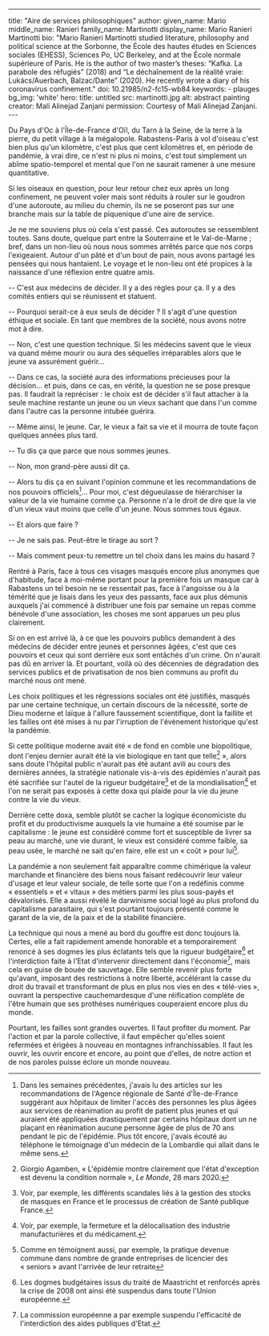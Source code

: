 ---
title: "Aire de services philosophiques"
author:
    given_name: Mario
    middle_name: Ranieri
    family_name: Martinotti
    display_name: Mario Ranieri Martinotti
    bio: "Mario Ranieri Martinotti studied literature, philosophy and political science at the Sorbonne, the École des hautes études en Sciences sociales (EHESS), Sciences Po, UC Berkeley, and at the École normale supérieure of Paris. He is the author of two master’s theses: “Kafka. La parabole des réfugiés” (2018) and “Le déchaînement de la réalité vraie: Lukács/Auerbach, Balzac/Dante” (2020). He recently wrote a diary of his coronavirus confinement."
doi: 10.21985/n2-fc15-wb84
keywords:
    - plauges
bg_img: 'white'
hero:
    title: untitled
    src: martinotti.jpg
    alt: abstract painting 
    creator: Mali Alinejad Zanjani
    permission: Courtesy of Mali Alinejad Zanjani.
--- 

Du Pays d'Oc à l'Île-de-France d'Oïl, du Tarn à la Seine, de la terre à la pierre, du petit village à la mégalopole. Rabastens-Paris à vol d'oiseau c'est bien plus qu'un kilomètre, c'est plus que cent kilomètres et, en période de pandémie, à vrai dire, ce n'est ni plus ni moins, c'est tout simplement un abîme spatio-temporel et mental que l'on ne saurait ramener à une mesure quantitative.

Si les oiseaux en question, pour leur retour chez eux après un long confinement, ne peuvent voler mais sont réduits à rouler sur le goudron d'une autoroute, au milieu du chemin, ils ne se poseront pas sur une branche mais sur la table de piquenique d'une aire de service.

Je ne me souviens plus où cela s'est passé. Ces autoroutes se ressemblent toutes. Sans doute, quelque part entre la Souterraine et le Val-de-Marne ; bref, dans un non-lieu où nous nous sommes arrêtés parce que nos corps l'exigeaient. Autour d'un pâté et d'un bout de pain, nous avons partagé les pensées qui nous hantaient. Le voyage et le non-lieu ont été propices à la naissance d'une réflexion entre quatre amis.

-- C'est aux médecins de décider. Il y a des règles pour ça. Il y a des comités entiers qui se réunissent et statuent.

-- Pourquoi serait-ce à eux seuls de décider ? Il s'agit d'une question éthique et sociale. En tant que membres de la société, nous avons notre mot à dire.

-- Non, c'est une question technique. Si les médecins savent que le vieux va quand même mourir ou aura des séquelles irréparables alors que le jeune va assurément guérir...

-- Dans ce cas, la société aura des informations précieuses pour la décision... et puis, dans ce cas, en vérité, la question ne se pose presque pas. Il faudrait la repréciser : le choix est de décider s'il faut attacher à la seule machine restante un jeune ou un vieux sachant que dans l'un comme dans l'autre cas la personne intubée guérira.

-- Même ainsi, le jeune. Car, le vieux a fait sa vie et il mourra de toute façon quelques années plus tard.

-- Tu dis ça que parce que nous sommes jeunes.

-- Non, mon grand-père aussi dit ça.

-- Alors tu dis ça en suivant l'opinion commune et les recommandations de nos pouvoirs officiels[^1]... Pour moi, c'est dégueulasse de hiérarchiser la valeur de la vie humaine comme ça. Personne n'a le droit de dire que la vie d'un vieux vaut moins que celle d'un jeune. Nous sommes tous égaux.

-- Et alors que faire ?

-- Je ne sais pas. Peut-être le tirage au sort ?

-- Mais comment peux-tu remettre un tel choix dans les mains du hasard ?

Rentré à Paris, face à tous ces visages masqués encore plus anonymes que d'habitude, face à moi-même portant pour la première fois un masque car à Rabastens un tel besoin ne se ressentait pas, face à l'angoisse ou à la témérité que je lisais dans les yeux des passants, face aux plus démunis auxquels j'ai commencé à distribuer une fois par semaine un repas comme bénévole d'une association, les choses me sont apparues un peu plus clairement.

Si on en est arrivé là, à ce que les pouvoirs publics demandent à des médecins de décider entre jeunes et personnes âgées, c'est que ces pouvoirs et ceux qui sont derrière eux sont entâchés d'un crime. On n'aurait pas dû en arriver là. Et pourtant, voilà où des décennies de dégradation des services publics et de privatisation de nos bien communs au profit du marché nous ont mené.

Les choix politiques et les régressions sociales ont été justifiés, masqués par une certaine technique, un certain discours de la nécessité, sorte de Dieu moderne et laïque à l'allure faussement scientifique, dont la faillite et les failles ont été mises à nu par l'irruption de l'évènement historique qu'est la pandémie.

Si cette politique moderne avait été « de fond en comble une biopolitique, dont l\'enjeu dernier aurait été la vie biologique en tant que telle[^2] », alors sans doute l'hôpital public n'aurait pas été autant avili au cours des dernières années, la stratégie nationale vis-à-vis des épidémies n'aurait pas été sacrifiée sur l'autel de la rigueur budgétaire[^3] et de la mondialisation[^4] et l'on ne serait pas exposés à cette doxa qui plaide pour la vie du jeune contre la vie du vieux.

Derrière cette doxa, semble plutôt se cacher la logique économiciste du profit et du productivisme auxquels la vie humaine a été soumise par le capitalisme : le jeune est considéré comme fort et susceptible de livrer sa peau au marché, une vie durant, le vieux est considéré comme faible, sa peau usée, le marché ne sait qu'en faire, elle est un « coût » pour lui[^5].

La pandémie a non seulement fait apparaître comme chimérique la valeur marchande et financière des biens nous faisant redécouvrir leur valeur d'usage et leur valeur sociale, de telle sorte que l'on a redéfinis comme « essentiels » et « vitaux » des métiers parmi les plus sous-payés et dévalorisés. Elle a aussi révélé le darwinisme social logé au plus profond du capitalisme parasitaire, qui s'est pourtant toujours présenté comme le garant de la vie, de la paix et de la stabilité financière.

La technique qui nous a mené au bord du gouffre est donc toujours là. Certes, elle a fait rapidement amende honorable et a temporairement renoncé à ses dogmes les plus éclatants tels que la rigueur budgétaire[^6] et l'interdiction faite à l'Etat d'intervenir directement dans l'économie[^7], mais cela en guise de bouée de sauvetage. Elle semble revenir plus forte qu'avant, imposant des restrictions à notre liberté, accélérant la casse du droit du travail et transformant de plus en plus nos vies en des « télé-vies », ouvrant la perspective cauchemardesque d'une réification complète de l'être humain que ses prothèses numériques couperaient encore plus du monde.

Pourtant, les failles sont grandes ouvertes. Il faut profiter du moment. Par l'action et par la parole collective, il faut empêcher qu'elles soient refermées et érigées à nouveau en montagnes infranchissables. Il faut les ouvrir, les ouvrir encore et encore, au point que d'elles, de notre action et de nos paroles puisse éclore un monde nouveau.

[^1]: Dans les semaines précédentes, j'avais lu des articles sur les recommandations de l'Agence régionale de Santé d'Île-de-France suggérant aux hôpitaux de limiter l'accès des personnes les plus âgées aux services de réanimation au profit de patient plus jeunes et qui auraient été appliquées drastiquement par certains hôpitaux dont un ne plaçant en réanimation aucune personne âgée de plus de 70 ans pendant le pic de l'épidémie. Plus tôt encore, j'avais écouté au téléphone le témoignage d'un médecin de la Lombardie qui allait dans le même sens.

[^2]: Giorgio Agamben, « L\'épidémie montre clairement que l\'état d\'exception est devenu la condition normale », *Le Monde*, 28 mars 2020.

[^3]: Voir, par exemple, les différents scandales liés à la gestion des stocks de masques en France et le processus de création de Santé publique France.

[^4]: Voir, par exemple, la fermeture et la délocalisation des industrie manufacturières et du médicament.

[^5]: Comme en témoignent aussi, par exemple, la pratique devenue commune dans nombre de grande entreprises de licencier des « seniors » avant l'arrivée de leur retraite

[^6]: Les dogmes budgétaires issus du traité de Maastricht et renforcés après la crise de 2008 ont ainsi été suspendus dans toute l'Union européenne.

[^7]: La commission européenne a par exemple suspendu l'efficacité de l'interdiction des aides publiques d'Etat.
